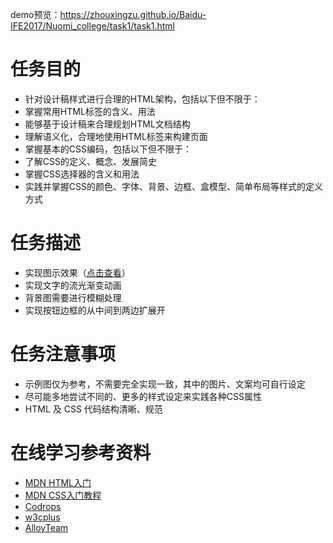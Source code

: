 demo预览：https://zhouxingzu.github.io/Baidu-IFE2017/Nuomi_college/task1/task1.html
# 任务目的
* 针对设计稿样式进行合理的HTML架构，包括以下但不限于：
* 掌握常用HTML标签的含义、用法
* 能够基于设计稿来合理规划HTML文档结构
* 理解语义化，合理地使用HTML标签来构建页面
* 掌握基本的CSS编码，包括以下但不限于：
* 了解CSS的定义、概念、发展简史
* 掌握CSS选择器的含义和用法
* 实践并掌握CSS的颜色、字体、背景、边框、盒模型、简单布局等样式的定义方式

# 任务描述
* 实现图示效果（[点击查看](https://ww3.sinaimg.cn/large/006tNbRwly1fcr5jmrmujg30cj06xqv5.gif)）
* 实现文字的流光渐变动画
* 背景图需要进行模糊处理
* 实现按钮边框的从中间到两边扩展开

# 任务注意事项
* 示例图仅为参考，不需要完全实现一致，其中的图片、文案均可自行设定
* 尽可能多地尝试不同的、更多的样式设定来实践各种CSS属性
* HTML 及 CSS 代码结构清晰、规范

# 在线学习参考资料
* [MDN HTML入门](https://developer.mozilla.org/zh-CN/docs/Web/Guide/HTML/Introduction)
* [MDN CSS入门教程](https://developer.mozilla.org/zh-CN/docs/Web/Guide/CSS/Getting_started)
* [Codrops](https://tympanus.net/codrops/category/playground/page/2/)
* [w3cplus](http://www.w3cplus.com/)
* [AlloyTeam](http://www.alloyteam.com/)